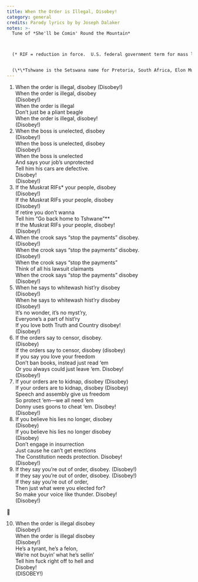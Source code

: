 ```yaml
---
title: When the Order is Illegal, Disobey!
category: general
credits: Parody lyrics by by Joseph Dalaker
notes: >-
  Tune of *She'll be Comin' Round the Mountain*



  (* RIF = reduction in force.  U.S. federal government term for mass layoff)


  (\*\*Tshwane is the Setswana name for Pretoria, South Africa, Elon Musk’s home town.  White supremacists from there would likely hate hearing it referred to that way)
---
```



1. When the order is illegal, disobey (Disobey!)\
   When the order is illegal, disobey\
   (Disobey!)\
   When the order is illegal\
   Don’t just be a pliant beagle\
   When the order is illegal, disobey!\
   (Disobey!)  
2. When the boss is unelected, disobey\
   (Disobey!)\
   When the boss is unelected, disobey\
   (Disobey!)\
   When the boss is unelected\
   And says your job’s unprotected\
   Tell him his cars are defective.\
   Disobey!\
   (Disobey!)  
3. If the Muskrat RIFs* your people, disobey\
   (Disobey!)\
   If the Muskrat RIFs your people, disobey\
   (Disobey!)\
   If retire you don’t wanna\
   Tell him “Go back home to Tshwane”\*\*\
   If the Muskrat RIFs your people, disobey!\
   (Disobey!)  
4. When the crook says “stop the payments” disobey.\
   (Disobey!)\
   When the crook says “stop the payments” disobey.\
   (Disobey!)\
   When the crook says “stop the payments”\
   Think of all his lawsuit claimants\
   When the crook says “stop the payments” disobey\
   (Disobey!)  
5. When he says to whitewash hist’ry disobey\
   (Disobey!)\
   When he says to whitewash hist’ry disobey\
   (Disobey!)\
   It’s no wonder, it’s no myst’ry,\
   Everyone’s a part of hist’ry\
   If you love both Truth and Country disobey!\
   (Disobey!)  
6. If the orders say to censor, disobey.\
   (Disobey)\
   If the orders say to censor, disobey (disobey)\
   If you say you love your freedom\
   Don’t ban books, instead just read ‘em\
   Or you always could just leave ‘em. Disobey!\
   (Disobey!)  
7. If your orders are to kidnap, disobey (Disobey)\
   If your orders are to kidnap, disobey (Disobey)\
   Speech and assembly give us freedom\
   So protect ‘em—we all need ‘em\
   Donny uses goons to cheat ‘em. Disobey!\
   (Disobey!)  
8. If you believe his lies no longer, disobey\
   (Disobey)\
   If you believe his lies no longer disobey\
   (Disobey)\
   Don’t engage in insurrection\
   Just cause he can’t get erections\
   The Constitution needs protection. Disobey!\
   (Disobey!)  
9. If they say you’re out of order, disobey.  (Disobey!)\
   If they say you’re out of order, disobey.  (Disobey!)\
   If they say you’re out of order,\
   Then just what were you elected for?\
   So make your voice like thunder. Disobey!\
   (Disobey!)  

🎵  

10. When the order is illegal disobey\
    (Disobey!)\
    When the order is illegal disobey\
    (Disobey!)\
    He’s a tyrant, he’s a felon,\
    We’re not buyin’ what he’s sellin’\
    Tell him fuck right off to hell and\
    Disobey!\
    (DISOBEY!)
